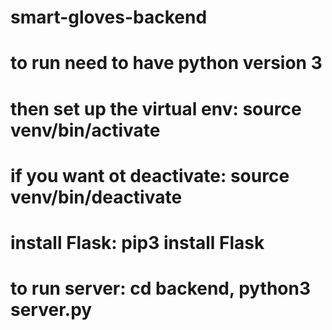 # smart-gloves-backend

# to run need to have python version 3

# then set up the virtual env: source venv/bin/activate

# if you want ot deactivate: source venv/bin/deactivate

# install Flask: pip3 install Flask

# to run server: cd backend, python3 server.py
